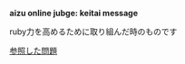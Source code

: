 **aizu online jubge: keitai message**

ruby力を高めるために取り組んだ時のものです

[参照した問題](https://judge.u-aizu.ac.jp/onlinejudge/description.jsp?id=2006)
